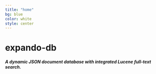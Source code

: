 ```yaml
---
title: "home"
bg: blue
color: white
style: center
---
```




<span class="fa-stack subtlecircle" style="font-size:100px">
  <i class="fa fa-circle fa-stack-2x text-white"></i>
  <i class="fa fa-database fa-stack-1x text-blue"></i>
</span>

# **expando-db**

##### **A dynamic JSON document database with integrated Lucene full-text search.**
